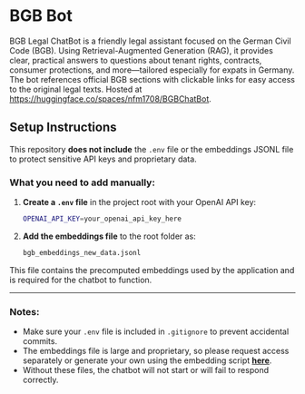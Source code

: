 # BGB Bot
BGB Legal ChatBot is a friendly legal assistant focused on the German Civil Code (BGB). Using Retrieval-Augmented Generation (RAG), it provides clear, practical answers to questions about tenant rights, contracts, consumer protections, and more—tailored especially for expats in Germany. The bot references official BGB sections with clickable links for easy access to the original legal texts. Hosted at https://huggingface.co/spaces/nfm1708/BGBChatBot.

## Setup Instructions

This repository **does not include** the `.env` file or the embeddings JSONL file to protect sensitive API keys and proprietary data.

### What you need to add manually:

1. **Create a `.env` file** in the project root with your OpenAI API key:

    ```bash
    OPENAI_API_KEY=your_openai_api_key_here
    ```

2. **Add the embeddings file** to the root folder as:

    ```bash
    bgb_embeddings_new_data.jsonl
    ```

This file contains the precomputed embeddings used by the application and is required for the chatbot to function.

---

### Notes:

- Make sure your `.env` file is included in `.gitignore` to prevent accidental commits.
- The embeddings file is large and proprietary, so please request access separately or generate your own using the embedding script [**here**](https://github.com/nida28/BGBRagBot/blob/development/RAGBaseApp/RAGBaseApp/Program.cs).
- Without these files, the chatbot will not start or will fail to respond correctly.
